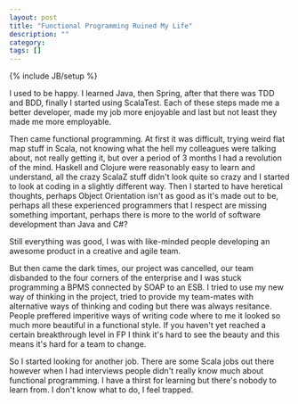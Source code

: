 ```yaml
---
layout: post
title: "Functional Programming Ruined My Life"
description: ""
category:
tags: []
---
```

{% include JB/setup %}

I used to be happy.  I learned Java, then Spring, after that there was TDD and BDD, finally I started using ScalaTest.  Each of these steps made me a better developer, made my job more enjoyable and last but not least they made me more employable.  

Then came functional programming.  At first it was difficult, trying weird flat map stuff in Scala, not knowing what the hell my colleagues were talking about, not really getting it, but over a period of 3 months I had a revolution of the mind. Haskell and Clojure were reasonably easy to learn and understand, all the crazy ScalaZ stuff didn't look quite so crazy and I started to look at coding in a slightly different way.  Then I started to have heretical thoughts, perhaps Object Orientation isn't as good as it's made out to be, perhaps all these experienced programmers that I respect are missing something important, perhaps there is more to the world of software development than Java and C#?  

Still everything was good, I was with like-minded people developing an awesome product in a creative and agile team.  

But then came the dark times, our project was cancelled, our team disbanded to the four corners of the enterprise and I was stuck programming a BPMS connected by SOAP to an ESB.  I tried to use my new way of thinking in the project, tried to provide my team-mates with alternative ways of thinking and coding but there was always resitance.  People preffered imperitive ways of writing code where to me it looked so much more beautiful in a functional style.  If you haven't yet reached a certain breakthrough level in FP I think it's hard to see the beauty and this means it's hard for a team to change.  

So I started looking for another job.  There are some Scala jobs out there however when I had interviews people didn't really know much about functional programming.  I have a thirst for learning but there's nobody to learn from.  I don't know what to do, I feel trapped.
